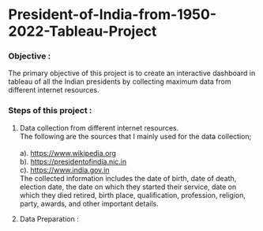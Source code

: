 # President-of-India-from-1950-2022-Tableau-Project

### Objective :
The primary objective of this project is to create an interactive dashboard in tableau of all the Indian presidents by collecting maximum data from different internet resources. <br>

### Steps of this project :<br>
 1. Data collection from different internet resources. <br> The following are the sources that I mainly used for the data collection;<br>
      <br> a). https://www.wikipedia.org
      <br> b). https://presidentofindia.nic.in
      <br> c). https://www.india.gov.in
    <br>The collected information includes the date of birth, date of death, election date, the date on which they started their service, date on which they died retired,       birth place, qualification, profession, religion, party, awards, and other important details.<br>

2. Data Preparation : 
